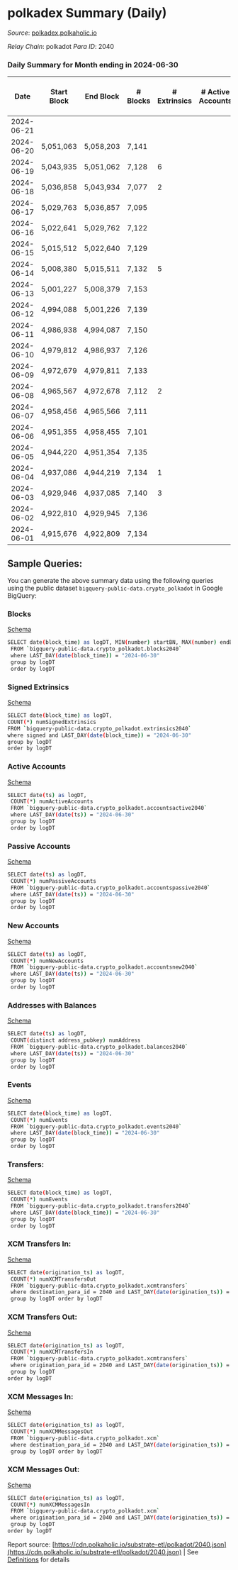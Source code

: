 # polkadex Summary (Daily)

_Source_: [polkadex.polkaholic.io](https://polkadex.polkaholic.io)

*Relay Chain*: polkadot
*Para ID*: 2040



### Daily Summary for Month ending in 2024-06-30


| Date    | Start Block | End Block | # Blocks | # Extrinsics | # Active Accounts | # Passive Accounts | # New Accounts | # Addresses | # Events  | # Transfers ($USD) | # XCM Transfers In ($USD) | # XCM Transfers Out ($USD) | # XCM In | # XCM Out | Issues |
|---------|-------------|-----------|----------|--------------|-------------------|--------------------|----------------|-------------|-----------|--------------------|---------------------------|----------------------------|----------|-----------|--------|
| 2024-06-21 |  |  |  |  |  |  |  |  |  |   |   |   |  |  |  |
| 2024-06-20 | 5,051,063 | 5,058,203 | 7,141 |  |  |  |  | 4 | 21,560 |   |   |   |  |  |  |
| 2024-06-19 | 5,043,935 | 5,051,062 | 7,128 | 6 |  |  |  | 4 | 21,503 |   |   |   |  |  |  |
| 2024-06-18 | 5,036,858 | 5,043,934 | 7,077 | 2 |  |  |  | 4 | 21,349 |   |   |   |  |  |  |
| 2024-06-17 | 5,029,763 | 5,036,857 | 7,095 |  |  |  |  | 4 | 21,356 |   |   |   |  |  |  |
| 2024-06-16 | 5,022,641 | 5,029,762 | 7,122 |  |  |  |  | 4 | 21,402 |   |   |   |  |  |  |
| 2024-06-15 | 5,015,512 | 5,022,640 | 7,129 |  |  |  |  | 4 | 21,458 |   |   |   |  |  |  |
| 2024-06-14 | 5,008,380 | 5,015,511 | 7,132 | 5 |  |  |  | 4 | 21,484 |   |   |   |  |  |  |
| 2024-06-13 | 5,001,227 | 5,008,379 | 7,153 |  |  |  |  | 4 | 21,665 |   |   |   |  |  |  |
| 2024-06-12 | 4,994,088 | 5,001,226 | 7,139 |  |  |  |  | 4 | 21,442 |   |   |   |  |  |  |
| 2024-06-11 | 4,986,938 | 4,994,087 | 7,150 |  |  |  |  | 4 | 21,579 |   |   |   |  |  |  |
| 2024-06-10 | 4,979,812 | 4,986,937 | 7,126 |  |  |  |  | 4 | 21,517 |   |   |   |  |  |  |
| 2024-06-09 | 4,972,679 | 4,979,811 | 7,133 |  |  |  |  | 4 | 21,428 |   |   |   |  |  |  |
| 2024-06-08 | 4,965,567 | 4,972,678 | 7,112 | 2 |  |  |  | 4 | 21,376 |   |   |   |  |  |  |
| 2024-06-07 | 4,958,456 | 4,965,566 | 7,111 |  |  |  |  | 4 | 21,450 |   |   |   |  |  |  |
| 2024-06-06 | 4,951,355 | 4,958,455 | 7,101 |  |  |  |  | 4 | 21,441 |   |   |   |  |  |  |
| 2024-06-05 | 4,944,220 | 4,951,354 | 7,135 |  |  |  |  | 4 | 21,514 | 1  |   |   |  |  |  |
| 2024-06-04 | 4,937,086 | 4,944,219 | 7,134 | 1 |  |  |  | 4 | 21,492 | 3  |   |   |  |  |  |
| 2024-06-03 | 4,929,946 | 4,937,085 | 7,140 | 3 |  |  |  | 2 | 21,564 |   |   |   |  |  |  |
| 2024-06-02 | 4,922,810 | 4,929,945 | 7,136 |  |  |  |  | 1 | 21,472 |   |   |   |  |  |  |
| 2024-06-01 | 4,915,676 | 4,922,809 | 7,134 |  |  |  |  | 1 | 21,430 |   |   |   |  |  |  |

## Sample Queries:
You can generate the above summary data using the following queries using the public dataset `bigquery-public-data.crypto_polkadot` in Google BigQuery:


### Blocks 

[Schema](https://github.com/colorfulnotion/substrate-etl/blob/main/schema/blocks.json)

```bash
SELECT date(block_time) as logDT, MIN(number) startBN, MAX(number) endBN, COUNT(*) numBlocks 
 FROM `bigquery-public-data.crypto_polkadot.blocks2040`  
 where LAST_DAY(date(block_time)) = "2024-06-30" 
 group by logDT 
 order by logDT
```

### Signed Extrinsics 

[Schema](https://github.com/colorfulnotion/substrate-etl/blob/main/schema/extrinsics.json)

```bash
SELECT date(block_time) as logDT, 
COUNT(*) numSignedExtrinsics 
FROM `bigquery-public-data.crypto_polkadot.extrinsics2040`  
where signed and LAST_DAY(date(block_time)) = "2024-06-30" 
group by logDT 
order by logDT
```

### Active Accounts 

[Schema](https://github.com/colorfulnotion/substrate-etl/blob/main/schema/accountsactive.json)

```bash
SELECT date(ts) as logDT, 
 COUNT(*) numActiveAccounts 
 FROM `bigquery-public-data.crypto_polkadot.accountsactive2040` 
 where LAST_DAY(date(ts)) = "2024-06-30" 
 group by logDT 
 order by logDT
```

### Passive Accounts 

[Schema](https://github.com/colorfulnotion/substrate-etl/blob/main/schema/accountspassive.json)

```bash
SELECT date(ts) as logDT, 
 COUNT(*) numPassiveAccounts 
 FROM `bigquery-public-data.crypto_polkadot.accountspassive2040` 
 where LAST_DAY(date(ts)) = "2024-06-30" 
 group by logDT 
 order by logDT
```

### New Accounts 

[Schema](https://github.com/colorfulnotion/substrate-etl/blob/main/schema/accountsnew.json)

```bash
SELECT date(ts) as logDT, 
 COUNT(*) numNewAccounts 
 FROM `bigquery-public-data.crypto_polkadot.accountsnew2040` 
 where LAST_DAY(date(ts)) = "2024-06-30" 
 group by logDT
 order by logDT
```

### Addresses with Balances 

[Schema](https://github.com/colorfulnotion/substrate-etl/blob/main/schema/balances.json)

```bash
SELECT date(ts) as logDT,
 COUNT(distinct address_pubkey) numAddress 
 FROM `bigquery-public-data.crypto_polkadot.balances2040` 
 where LAST_DAY(date(ts)) = "2024-06-30" 
 group by logDT 
 order by logDT
```

### Events 

[Schema](https://github.com/colorfulnotion/substrate-etl/blob/main/schema/events.json)

```bash
SELECT date(block_time) as logDT, 
 COUNT(*) numEvents 
 FROM `bigquery-public-data.crypto_polkadot.events2040` 
 where LAST_DAY(date(block_time)) = "2024-06-30" 
 group by logDT 
 order by logDT
```

### Transfers:

[Schema](https://github.com/colorfulnotion/substrate-etl/blob/main/schema/transfers.json)

```bash
SELECT date(block_time) as logDT, 
 COUNT(*) numEvents 
 FROM `bigquery-public-data.crypto_polkadot.transfers2040` 
 where LAST_DAY(date(block_time)) = "2024-06-30" 
 group by logDT 
 order by logDT
```

### XCM Transfers In: 

[Schema](https://github.com/colorfulnotion/substrate-etl/blob/main/schema/xcmtransfers.json)

```bash
SELECT date(origination_ts) as logDT, 
 COUNT(*) numXCMTransfersOut 
 FROM `bigquery-public-data.crypto_polkadot.xcmtransfers` 
 where destination_para_id = 2040 and LAST_DAY(date(origination_ts)) = "2024-06-30" 
 group by logDT order by logDT
```

### XCM Transfers Out: 

[Schema](https://github.com/colorfulnotion/substrate-etl/blob/main/schema/xcmtransfers.json)

```bash
SELECT date(origination_ts) as logDT, 
 COUNT(*) numXCMTransfersIn 
 FROM `bigquery-public-data.crypto_polkadot.xcmtransfers` 
 where origination_para_id = 2040 and LAST_DAY(date(origination_ts)) = "2024-06-30" 
 group by logDT 
order by logDT
```

### XCM Messages In: 

[Schema](https://github.com/colorfulnotion/substrate-etl/blob/main/schema/xcm.json)

```bash
SELECT date(origination_ts) as logDT, 
 COUNT(*) numXCMMessagesOut 
 FROM `bigquery-public-data.crypto_polkadot.xcm` 
 where destination_para_id = 2040 and LAST_DAY(date(origination_ts)) = "2024-06-30" 
 group by logDT order by logDT
```

### XCM Messages Out: 

[Schema](https://github.com/colorfulnotion/substrate-etl/blob/main/schema/xcm.json)

```bash
SELECT date(origination_ts) as logDT, 
 COUNT(*) numXCMMessagesIn 
 FROM `bigquery-public-data.crypto_polkadot.xcm` 
 where origination_para_id = 2040 and LAST_DAY(date(origination_ts)) = "2024-06-30" 
 group by logDT 
order by logDT
```


Report source: [https://cdn.polkaholic.io/substrate-etl/polkadot/2040.json](https://cdn.polkaholic.io/substrate-etl/polkadot/2040.json) | See [Definitions](/DEFINITIONS.md) for details
